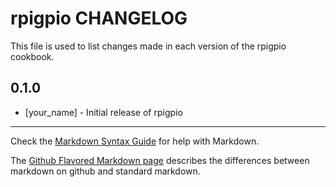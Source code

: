 rpigpio CHANGELOG
=================

This file is used to list changes made in each version of the rpigpio cookbook.

0.1.0
-----
- [your_name] - Initial release of rpigpio

- - -
Check the [Markdown Syntax Guide](http://daringfireball.net/projects/markdown/syntax) for help with Markdown.

The [Github Flavored Markdown page](http://github.github.com/github-flavored-markdown/) describes the differences between markdown on github and standard markdown.
